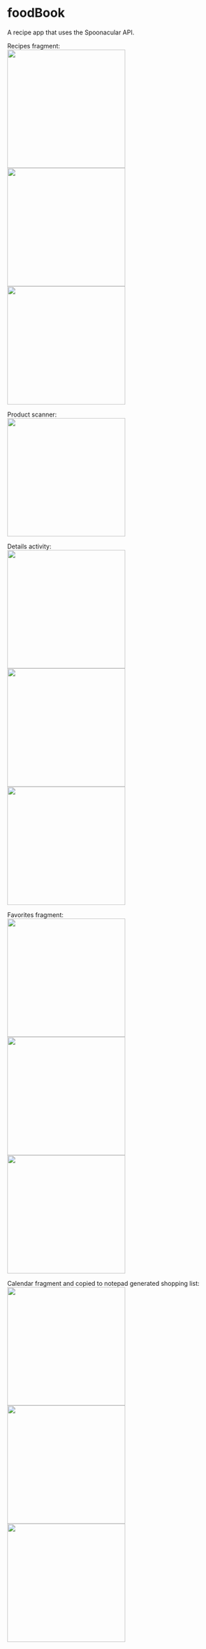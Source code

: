 # foodBook
A recipe app that uses the Spoonacular API.

Recipes fragment:  
<img src="screenshots/new1.jpg" width="270">
<img src="screenshots/new2.jpg" width="270">
<img src="screenshots/3.jpg" width="270">

Product scanner:  
<img src="screenshots/1_1.jpg" width="270">

Details activity:  
<img src="screenshots/4.jpg" width="270">
<img src="screenshots/5.jpg" width="270">
<img src="screenshots/6.jpg" width="270">

Favorites fragment:  
<img src="screenshots/7.jpg" width="270">
<img src="screenshots/8.jpg" width="270">
<img src="screenshots/9.jpg" width="270">

Calendar fragment and copied to notepad generated shopping list:  
<img src="screenshots/10.jpg" width="270">
<img src="screenshots/12.jpg" width="270">
<img src="screenshots/13.jpg" width="270">
